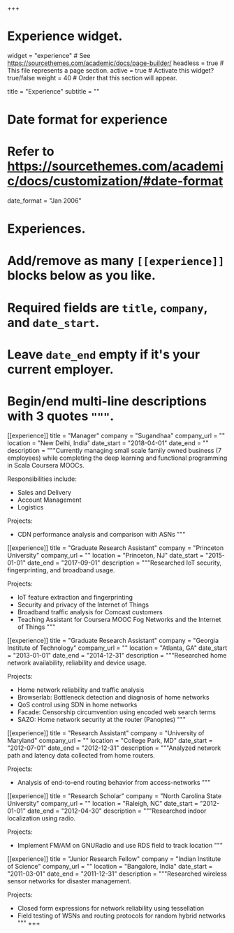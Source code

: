 +++
# Experience widget.
widget = "experience"  # See https://sourcethemes.com/academic/docs/page-builder/
headless = true  # This file represents a page section.
active = true  # Activate this widget? true/false
weight = 40  # Order that this section will appear.

title = "Experience"
subtitle = ""

# Date format for experience
#   Refer to https://sourcethemes.com/academic/docs/customization/#date-format
date_format = "Jan 2006"

# Experiences.
#   Add/remove as many `[[experience]]` blocks below as you like.
#   Required fields are `title`, `company`, and `date_start`.
#   Leave `date_end` empty if it's your current employer.
#   Begin/end multi-line descriptions with 3 quotes `"""`.

[[experience]]
  title = "Manager"
  company = "Sugandhaa"
  company_url = ""
  location = "New Delhi, India"
  date_start = "2018-04-01"
  date_end = ""
  description = """Currently managing small scale family owned business (7 employees) while completing the deep learning and functional programming in Scala Coursera MOOCs.

  Responsibilities include:
  
  * Sales and Delivery
  * Account Management
  * Logistics

  Projects:

  * CDN performance analysis and comparison with ASNs
  """

[[experience]]
  title = "Graduate Research Assistant"
  company = "Princeton University"
  company_url = ""
  location = "Princeton, NJ"
  date_start = "2015-01-01"
  date_end = "2017-09-01"
  description = """Researched IoT security, fingerprinting, and broadband usage.

  Projects:

  * IoT feature extraction and fingerprinting 
  * Security and privacy of the Internet of Things
  * Broadband traffic analysis for Comcast customers
  * Teaching Assistant for Coursera MOOC Fog Networks and the Internet of Things
  """

[[experience]]
  title = "Graduate Research Assistant"
  company = "Georgia Institute of Technology"
  company_url = ""
  location = "Atlanta, GA"
  date_start = "2013-01-01"
  date_end = "2014-12-31"
  description = """Researched home network availability, reliability and device usage.

  Projects:

  * Home network reliability and traffic analysis
  * Browserlab: Bottleneck detection and diagnosis of home networks
  * QoS control using SDN in home networks
  * Facade: Censorship circumvention using encoded web search terms
  * SAZO: Home network security at the router (Panoptes)
  """

[[experience]]
  title = "Research Assistant"
  company = "University of Maryland"
  company_url = ""
  location = "College Park, MD"
  date_start = "2012-07-01"
  date_end = "2012-12-31"
  description = """Analyzed network path and latency data collected from home routers.

  Projects:

  * Analysis of end-to-end routing behavior from access-networks
  """


[[experience]]
  title = "Research Scholar"
  company = "North Carolina State University"
  company_url = ""
  location = "Raleigh, NC"
  date_start = "2012-01-01"
  date_end = "2012-04-30"
  description = """Researched indoor localization using radio.

  Projects:

  * Implement FM/AM on GNURadio and use RDS field to track location
  """


[[experience]]
  title = "Junior Research Fellow"
  company = "Indian Institute of Science"
  company_url = ""
  location = "Bangalore, India"
  date_start = "2011-03-01"
  date_end = "2011-12-31"
  description = """Researched wireless sensor networks for disaster management.

  Projects:

  * Closed form expressions for network reliability using tessellation
  * Field testing of WSNs and routing protocols for random hybrid networks
  """
+++
